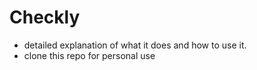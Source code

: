 # Checkly

- detailed explanation of what it does and how to use it.
- clone this repo for personal use